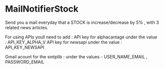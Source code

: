 # MailNotifierStock
Send you a mail everyday that a STOCK is increase/decrease by 5% , with 3 related news articles.

For using APIs youll need to add :
API key for alphacantage under the value : API_KEY_ALPHA_V 
API key for newsapi under the value : API_KEY_NEWSAPI

Gmail acount for the smtplib : under the values - USER_NAME_EMAIL , PASSWORD_EMAIL 
